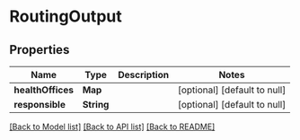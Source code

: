 # RoutingOutput
## Properties

| Name | Type | Description | Notes |
|------------ | ------------- | ------------- | -------------|
| **healthOffices** | **Map** |  | [optional] [default to null] |
| **responsible** | **String** |  | [optional] [default to null] |

[[Back to Model list]](../README.md#documentation-for-models) [[Back to API list]](../README.md#documentation-for-api-endpoints) [[Back to README]](../README.md)

